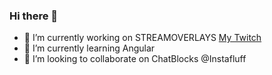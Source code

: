 ### Hi there 👋

- 🔭 I’m currently working on STREAMOVERLAYS [My Twitch](http://twitch.tv/portaalgaming)
- 🌱 I’m currently learning Angular
- 👯 I’m looking to collaborate on ChatBlocks @Instafluff

<!--
**daanbreur/daanbreur** is a ✨ _special_ ✨ repository because its `README.md` (this file) appears on your GitHub profile.

Here are some ideas to get you started:

- 🔭 I’m currently working on ...
- 🌱 I’m currently learning ...
- 👯 I’m looking to collaborate on ...
- 🤔 I’m looking for help with ...
- 💬 Ask me about ...
- 📫 How to reach me: ...
- 😄 Pronouns: ...
- ⚡ Fun fact: ...
-->
